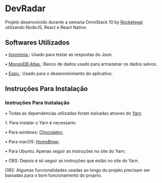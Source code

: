 # DevRadar
Projeto desenvolvido durante a semana OmniStack 10 by <a href= "https://rocketseat.com.br"/> Rocketseat </a> utilizando NodeJS, React e React Native.

<h2> Softwares Utilizados </h2>

<p> • <a href= "https://insomnia.rest/"/> Insominia </a>: Usado para testar as respostas do Json. </p>
<p> • <a href= "https://www.mongodb.com/cloud/atlas"/> MongoDB Atlas </a>: Banco de dados usado para armazenar os dados salvos. </p>
<p> • <a href= "https://expo.io/"/> Expo </a>: Usado para o desenvolvimento do aplicativo. </p>

<h2> Instruções Para Instalação </h2>

<h3> Instruções Para Instalação </h3>

<p> • Todas as dependencias utilizadas foram baixadas atraves do <a href= "https://yarnpkg.com/lang/en/"/> Yarn </a> </p>
    <p> 1. Para instalar o Yarn é necessario: </p>
      <p> • Para windows: <a href="https://chocolatey.org/"> Chocolatey;</a> </p>
      <p> • Para macOS: <a href="https://brew.sh/"> HomeBrew; </a> </p>
      <p> • Para Ubuntu: Apenas seguir as instruções no site do Yarn; </p>
    
 <p>• OBS: Depois é só seguir as instruções que estão no site do Yarn. </p>


<p>OBS: Algumas funcionalidades usadas ao longo do projeto precisam ser baixadas para o bom funcionamento do proprio. </p>
